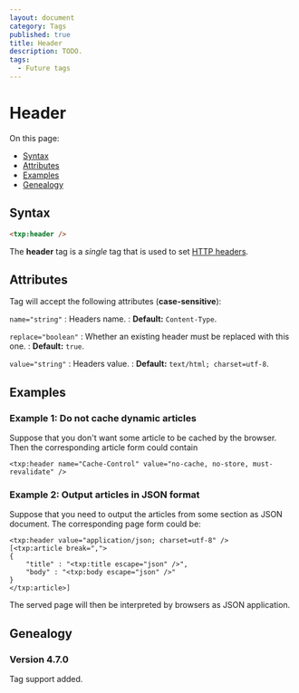 ```yaml
---
layout: document
category: Tags
published: true
title: Header
description: TODO.
tags:
  - Future tags
---
```


# Header

On this page:

* [Syntax](#syntax)
* [Attributes](#attributes)
* [Examples](#examples)
* [Genealogy](#genealogy)

## Syntax

~~~ html
<txp:header />
~~~

The **header** tag is a *single* tag that is used to set [HTTP headers](https://developer.mozilla.org/en-US/docs/Web/HTTP/Headers).

## Attributes

Tag will accept the following attributes (**case-sensitive**):

`name="string"`
: Headers name.
: **Default:** `Content-Type`.

`replace="boolean"`
: Whether an existing header must be replaced with this one.
: **Default:** `true`.

`value="string"`
: Headers value.
: **Default:** `text/html; charset=utf-8`.

## Examples

### Example 1: Do not cache dynamic articles

Suppose that you don't want some article to be cached by the browser. Then the corresponding article form could contain
```
<txp:header name="Cache-Control" value="no-cache, no-store, must-revalidate" />
```

### Example 2: Output articles in JSON format

 Suppose that you need to output the articles from some section as JSON document. The corresponding page form could be:
```
<txp:header value="application/json; charset=utf-8" />
[<txp:article break=",">
{
    "title" : "<txp:title escape="json" />",
    "body" : "<txp:body escape="json" />"
}
</txp:article>]
```
The served page will then be interpreted by browsers as JSON application.

## Genealogy

### Version 4.7.0

Tag support added.
